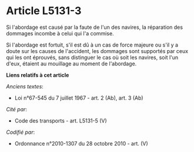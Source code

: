 # Article L5131-3

Si l'abordage est causé par la faute de l'un des navires, la réparation des dommages incombe à celui qui l'a commise.

Si l'abordage est fortuit, s'il est dû à un cas de force majeure ou s'il y a doute sur les causes de l'accident, les dommages
sont supportés par ceux qui les ont éprouvés, sans distinguer le cas où soit les navires, soit l'un d'eux, étaient au
mouillage au moment de l'abordage.

**Liens relatifs à cet article**

_Anciens textes_:

  - Loi n°67-545 du 7 juillet 1967 - art. 2 (Ab), art. 3 (Ab)

_Cité par_:

  - Code des transports - art. L5131-5 (V)

_Codifié par_:

  - Ordonnance n°2010-1307 du 28 octobre 2010 - art. (V)
